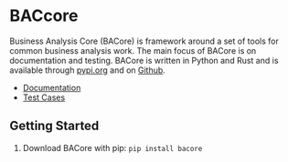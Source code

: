 # BACcore
Business Analysis Core (BACore) is framework around a set of tools for common business analysis work. The main focus of BACore is on documentation and testing. BACore is written in Python and Rust and is available through [pypi.org](https://pypi.org/project/bacore/) and on [Github](https://github.com/bacoredev/bacore).

- [Documentation](./docs)
- [Test Cases](./tests)

## Getting Started

1. Download BACore with pip: `pip install bacore`
